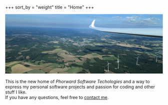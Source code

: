 +++
sort_by = "weight"
title = "Home"
+++

<img src="/duo.webp" title="Duo Discus flying above Ihmert, looking east">

This is the new home of *Phorward Software Techologies* and a way to express my personal software projects and passion for coding and other stuff I like.<br>
If you have any questions, feel free to <a href="/contact">contact me</a>.

